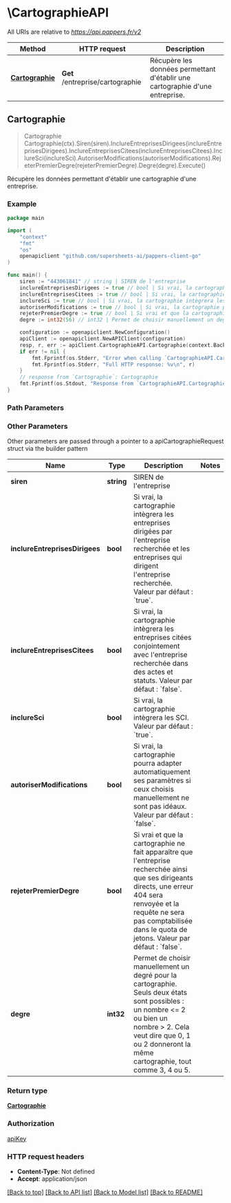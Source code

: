 # \CartographieAPI

All URIs are relative to *https://api.pappers.fr/v2*

Method | HTTP request | Description
------------- | ------------- | -------------
[**Cartographie**](CartographieAPI.md#Cartographie) | **Get** /entreprise/cartographie | Récupère les données permettant d&#39;établir une cartographie d&#39;une entreprise.



## Cartographie

> Cartographie Cartographie(ctx).Siren(siren).InclureEntreprisesDirigees(inclureEntreprisesDirigees).InclureEntreprisesCitees(inclureEntreprisesCitees).InclureSci(inclureSci).AutoriserModifications(autoriserModifications).RejeterPremierDegre(rejeterPremierDegre).Degre(degre).Execute()

Récupère les données permettant d'établir une cartographie d'une entreprise.



### Example

```go
package main

import (
	"context"
	"fmt"
	"os"
	openapiclient "github.com/supersheets-ai/pappers-client-go"
)

func main() {
	siren := "443061841" // string | SIREN de l'entreprise
	inclureEntreprisesDirigees := true // bool | Si vrai, la cartographie intègrera les entreprises dirigées par l'entreprise recherchée et les entreprises qui dirigent l'entreprise recherchée. Valeur par défaut : `true`. (optional)
	inclureEntreprisesCitees := true // bool | Si vrai, la cartographie intègrera les entreprises citées conjointement avec l'entreprise recherchée dans des actes et statuts. Valeur par défaut : `false`. (optional)
	inclureSci := true // bool | Si vrai, la cartographie intègrera les SCI. Valeur par défaut : `true`. (optional)
	autoriserModifications := true // bool | Si vrai, la cartographie pourra adapter automatiquement ses paramètres si ceux choisis manuellement ne sont pas idéaux. Valeur par défaut : `false`. (optional)
	rejeterPremierDegre := true // bool | Si vrai et que la cartographie ne fait apparaître que l'entreprise recherchée ainsi que ses dirigeants directs, une erreur 404 sera renvoyée et la requête ne sera pas comptabilisée dans le quota de jetons. Valeur par défaut : `false`. (optional)
	degre := int32(56) // int32 | Permet de choisir manuellement un degré pour la cartographie. Seuls deux états sont possibles : un nombre <= 2 ou bien un nombre > 2. Cela veut dire que 0, 1 ou 2 donneront la même cartographie, tout comme 3, 4 ou 5. (optional)

	configuration := openapiclient.NewConfiguration()
	apiClient := openapiclient.NewAPIClient(configuration)
	resp, r, err := apiClient.CartographieAPI.Cartographie(context.Background()).Siren(siren).InclureEntreprisesDirigees(inclureEntreprisesDirigees).InclureEntreprisesCitees(inclureEntreprisesCitees).InclureSci(inclureSci).AutoriserModifications(autoriserModifications).RejeterPremierDegre(rejeterPremierDegre).Degre(degre).Execute()
	if err != nil {
		fmt.Fprintf(os.Stderr, "Error when calling `CartographieAPI.Cartographie``: %v\n", err)
		fmt.Fprintf(os.Stderr, "Full HTTP response: %v\n", r)
	}
	// response from `Cartographie`: Cartographie
	fmt.Fprintf(os.Stdout, "Response from `CartographieAPI.Cartographie`: %v\n", resp)
}
```

### Path Parameters



### Other Parameters

Other parameters are passed through a pointer to a apiCartographieRequest struct via the builder pattern


Name | Type | Description  | Notes
------------- | ------------- | ------------- | -------------
 **siren** | **string** | SIREN de l&#39;entreprise | 
 **inclureEntreprisesDirigees** | **bool** | Si vrai, la cartographie intègrera les entreprises dirigées par l&#39;entreprise recherchée et les entreprises qui dirigent l&#39;entreprise recherchée. Valeur par défaut : &#x60;true&#x60;. | 
 **inclureEntreprisesCitees** | **bool** | Si vrai, la cartographie intègrera les entreprises citées conjointement avec l&#39;entreprise recherchée dans des actes et statuts. Valeur par défaut : &#x60;false&#x60;. | 
 **inclureSci** | **bool** | Si vrai, la cartographie intègrera les SCI. Valeur par défaut : &#x60;true&#x60;. | 
 **autoriserModifications** | **bool** | Si vrai, la cartographie pourra adapter automatiquement ses paramètres si ceux choisis manuellement ne sont pas idéaux. Valeur par défaut : &#x60;false&#x60;. | 
 **rejeterPremierDegre** | **bool** | Si vrai et que la cartographie ne fait apparaître que l&#39;entreprise recherchée ainsi que ses dirigeants directs, une erreur 404 sera renvoyée et la requête ne sera pas comptabilisée dans le quota de jetons. Valeur par défaut : &#x60;false&#x60;. | 
 **degre** | **int32** | Permet de choisir manuellement un degré pour la cartographie. Seuls deux états sont possibles : un nombre &lt;&#x3D; 2 ou bien un nombre &gt; 2. Cela veut dire que 0, 1 ou 2 donneront la même cartographie, tout comme 3, 4 ou 5. | 

### Return type

[**Cartographie**](Cartographie.md)

### Authorization

[apiKey](../README.md#apiKey)

### HTTP request headers

- **Content-Type**: Not defined
- **Accept**: application/json

[[Back to top]](#) [[Back to API list]](../README.md#documentation-for-api-endpoints)
[[Back to Model list]](../README.md#documentation-for-models)
[[Back to README]](../README.md)

